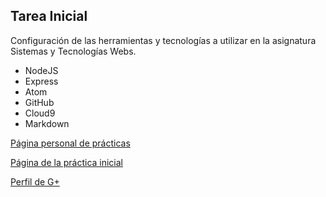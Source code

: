 ## Tarea Inicial

Configuración de las herramientas y tecnologías a utilizar en la asignatura Sistemas y Tecnologías Webs.

* NodeJS
* Express
* Atom
* GitHub
* Cloud9
* Markdown

[Página personal de prácticas](http://danielramosacosta.github.io/)

[Página de la práctica inicial](http://danielramosacosta.github.io/rafa-daniel-pedro-dsi1516/)

[Perfil de G+](https://plus.google.com/u/1/113975142899392194596)
